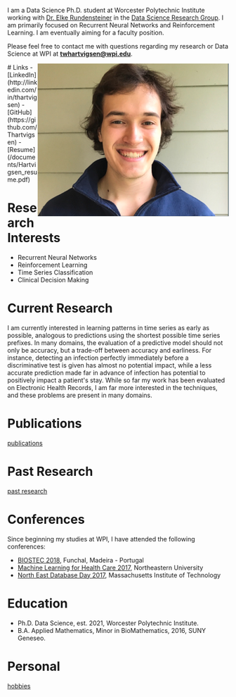 I am a Data Science Ph.D. student at Worcester Polytechnic Institute working with [Dr. Elke Rundensteiner](https://www.wpi.edu/people/faculty/rundenst) in the [Data Science Research Group](http://davis.wpi.edu:8180/DSRG/). I am primarily focused on Recurrent Neural Networks and Reinforcement Learning. I am eventually aiming for a faculty position.

Please feel free to contact me with questions regarding my research or Data Science at WPI at **twhartvigsen@wpi.edu**.

<img style="float: right;" src="/images/profile.png">
# Links
- [LinkedIn](http://linkedin.com/in/thartvigsen)
- [GitHub](https://github.com/Thartvigsen)
- [Resume](/documents/Hartvigsen_resume.pdf)

# Research Interests

* Recurrent Neural Networks
* Reinforcement Learning
* Time Series Classification
* Clinical Decision Making

# Current Research

I am currently interested in learning patterns in time series as early as possible, analogous to  predictions using the shortest possible time series prefixes. In many domains, the evaluation of a predictive model should not only be accuracy, but a trade-off between accuracy and earliness. For instance, detecting an infection perfectly immediately before a discriminative test is given has almost no potential impact, while a less accurate prediction made far in advance of infection has potential to positively impact a patient's stay. While so far my work has been evaluated on Electronic Health Records, I am far more interested in the techniques, and these problems are present in many domains. 

# Publications

[publications](/pages/publications.md)

# Past Research

[past research](/pages/past_research.md)

# Conferences

Since beginning my studies at WPI, I have attended the following conferences:
- [BIOSTEC 2018](http://www.biostec.org/), Funchal, Madeira - Portugal
- [Machine Learning for Health Care 2017](http://mucmd.org/), Northeastern University
- [North East Database Day 2017](http://mitdbg.github.io/nedbday/2017/), Massachusetts Institute of Technology

# Education

- Ph.D. Data Science, est. 2021, Worcester Polytechnic Institute.
- B.A. Applied Mathematics, Minor in BioMathematics, 2016, SUNY Geneseo.

# Personal

[hobbies](/pages/hobbies.md)

